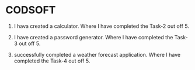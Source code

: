 # CODSOFT

1) I hava created a calculator.
Where I have completed the Task-2 out off 5.

2) I have created a password generator. Where I have completed the Task-3 out off 5.

3) successfully completed a weather forecast application. Where I have completed the Task-4 out off 5.








